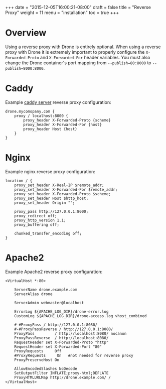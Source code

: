 +++
date = "2015-12-05T16:00:21-08:00"
draft = false
title = "Reverse Proxy"
weight = 11
menu = "installation"
toc = true
+++

# Overview

Using a reverse proxy with Drone is entirely optional. When using a reverse proxy with Drone it is extremely important to properly configure the `X-Forwarded-Proto` and `X-Forwarded-For` header variables. You must also change the Drone container's port mapping from `--publish=80:8000` to `--publish=8000:8000`.

# Caddy

Example [caddy server](https://caddyserver.com/) reverse proxy configuration:

```
drone.mycomopany.com {
    proxy / localhost:8000 {
        proxy_header X-Forwarded-Proto {scheme}
        proxy_header X-Forwarded-For {host}
        proxy_header Host {host}
    }
}
```

# Nginx

Example nginx reverse proxy configuration:

```
location / {
    proxy_set_header X-Real-IP $remote_addr;
    proxy_set_header X-Forwarded-For $remote_addr;
    proxy_set_header X-Forwarded-Proto $scheme;
    proxy_set_header Host $http_host;
    proxy_set_header Origin "";

    proxy_pass http://127.0.0.1:8000;
    proxy_redirect off;
    proxy_http_version 1.1;
    proxy_buffering off;

    chunked_transfer_encoding off;
}
```

# Apache2

Example Apache2 reverse proxy configuration:

```
<VirtualHost *:80>

	ServerName drone.example.com
	ServerAlias drone

	ServerAdmin webmaster@localhost

	ErrorLog ${APACHE_LOG_DIR}/drone-error.log
	CustomLog ${APACHE_LOG_DIR}/drone-access.log vhost_combined

	#-#ProxyPass / http://127.0.0.1:8080/
	#-#ProxyPassReverse / http://127.0.0.1:8080/
	ProxyPass         / http://localhost:8080/ nocanon
	ProxyPassReverse  / http://localhost:8080/
	RequestHeader set X-Forwarded-Proto "http"
	RequestHeader set X-Forwarded-Port "80"
	ProxyRequests     Off
	#ProxyRequests     On	#not needed for reverse proxy
	ProxyPreserveHost On

	AllowEncodedSlashes NoDecode
	SetOutputFilter INFLATE;proxy-html;DEFLATE
	ProxyHTMLURLMap http://drone.example.com/ /
</VirtualHost>

```
